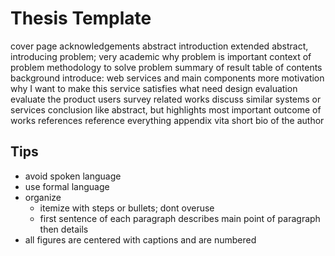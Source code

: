 # Thesis Template

cover page
acknowledgements
abstract
introduction
    extended abstract, introducing problem; very academic
    why problem is important
    context of problem
    methodology to solve problem
    summary of result
    table of contents
background
    introduce:
        web services and main components
        more
motivation
    why I want to make this service
    satisfies what need
design
evaluation
    evaluate the product
        users survey
related works
    discuss similar systems or services
conclusion
    like abstract, but highlights most important outcome of works
references
    reference everything
appendix
vita
    short bio of the author

## Tips

- avoid spoken language
- use formal language
- organize
  - itemize with steps or bullets; dont overuse
  - first sentence of each paragraph describes main point of paragraph then details
- all figures are centered with captions and are numbered